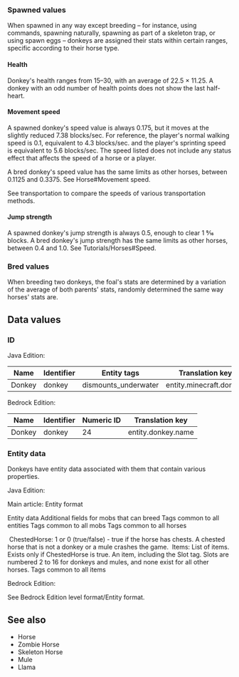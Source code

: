 ### Spawned values
When spawned in any way except breeding – for instance, using commands, spawning naturally, spawning as part of a skeleton trap, or using spawn eggs – donkeys are assigned their stats within certain ranges, specific according to their horse type.

#### Health
Donkey's health ranges from 15–30, with an average of 22.5 × 11.25. A donkey with an odd number of health points does not show the last half-heart.

#### Movement speed
A spawned donkey's speed value is always 0.175, but it moves at the slightly reduced 7.38 blocks/sec. For reference, the player's normal walking speed is 0.1, equivalent to 4.3 blocks/sec. and the player's sprinting speed is equivalent to 5.6 blocks/sec. The speed listed does not include any status effect that affects the speed of a horse or a player.

A bred donkey's speed value has the same limits as other horses, between 0.1125 and 0.3375. See Horse#Movement speed.

See transportation to compare the speeds of various transportation methods.

#### Jump strength
A spawned donkey's jump strength is always 0.5, enough to clear 1 9⁄16 blocks. A bred donkey's jump strength has the same limits as other horses, between 0.4 and 1.0. See Tutorials/Horses#Speed.

### Bred values
When breeding two donkeys, the foal's stats are determined by a variation of the average of both parents' stats, randomly determined the same way horses' stats are.

## Data values
### ID
Java Edition:

| Name   | Identifier | Entity tags          | Translation key         |
|--------|------------|----------------------|-------------------------|
| Donkey | donkey     | dismounts_underwater | entity.minecraft.donkey |

Bedrock Edition:

| Name   | Identifier | Numeric ID | Translation key    |
|--------|------------|------------|--------------------|
| Donkey | donkey     | 24         | entity.donkey.name |

### Entity data
Donkeys have entity data associated with them that contain various properties.

Java Edition:

Main article: Entity format

 Entity data
Additional fields for mobs that can breed
Tags common to all entities
Tags common to all mobs
Tags common to all horses

 ChestedHorse: 1 or 0 (true/false) - true if the horse has chests. A chested horse that is not a donkey or a mule crashes the game.
 Items: List of items. Exists only if ChestedHorse is true.
 An item, including the Slot tag. Slots are numbered 2 to 16 for donkeys and mules, and none exist for all other horses.
Tags common to all items

Bedrock Edition:

See Bedrock Edition level format/Entity format.
## See also
- Horse
- Zombie Horse
- Skeleton Horse
- Mule
- Llama


